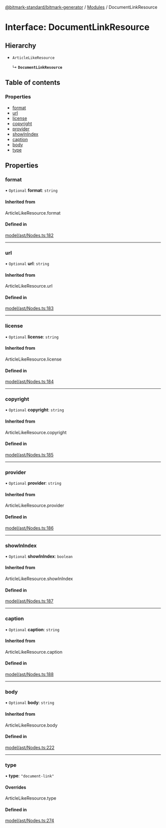 [@bitmark-standard/bitmark-generator](../API.md) / [Modules](../modules.md) / DocumentLinkResource

# Interface: DocumentLinkResource

## Hierarchy

- `ArticleLikeResource`

  ↳ **`DocumentLinkResource`**

## Table of contents

### Properties

- [format](DocumentLinkResource.md#format)
- [url](DocumentLinkResource.md#url)
- [license](DocumentLinkResource.md#license)
- [copyright](DocumentLinkResource.md#copyright)
- [provider](DocumentLinkResource.md#provider)
- [showInIndex](DocumentLinkResource.md#showInIndex)
- [caption](DocumentLinkResource.md#caption)
- [body](DocumentLinkResource.md#body)
- [type](DocumentLinkResource.md#type)

## Properties

### format

• `Optional` **format**: `string`

#### Inherited from

ArticleLikeResource.format

#### Defined in

[model/ast/Nodes.ts:182](https://github.com/getMoreBrain/bitmark-generator/blob/a7a40de/src/model/ast/Nodes.ts#L182)

___

### url

• `Optional` **url**: `string`

#### Inherited from

ArticleLikeResource.url

#### Defined in

[model/ast/Nodes.ts:183](https://github.com/getMoreBrain/bitmark-generator/blob/a7a40de/src/model/ast/Nodes.ts#L183)

___

### license

• `Optional` **license**: `string`

#### Inherited from

ArticleLikeResource.license

#### Defined in

[model/ast/Nodes.ts:184](https://github.com/getMoreBrain/bitmark-generator/blob/a7a40de/src/model/ast/Nodes.ts#L184)

___

### copyright

• `Optional` **copyright**: `string`

#### Inherited from

ArticleLikeResource.copyright

#### Defined in

[model/ast/Nodes.ts:185](https://github.com/getMoreBrain/bitmark-generator/blob/a7a40de/src/model/ast/Nodes.ts#L185)

___

### provider

• `Optional` **provider**: `string`

#### Inherited from

ArticleLikeResource.provider

#### Defined in

[model/ast/Nodes.ts:186](https://github.com/getMoreBrain/bitmark-generator/blob/a7a40de/src/model/ast/Nodes.ts#L186)

___

### showInIndex

• `Optional` **showInIndex**: `boolean`

#### Inherited from

ArticleLikeResource.showInIndex

#### Defined in

[model/ast/Nodes.ts:187](https://github.com/getMoreBrain/bitmark-generator/blob/a7a40de/src/model/ast/Nodes.ts#L187)

___

### caption

• `Optional` **caption**: `string`

#### Inherited from

ArticleLikeResource.caption

#### Defined in

[model/ast/Nodes.ts:188](https://github.com/getMoreBrain/bitmark-generator/blob/a7a40de/src/model/ast/Nodes.ts#L188)

___

### body

• `Optional` **body**: `string`

#### Inherited from

ArticleLikeResource.body

#### Defined in

[model/ast/Nodes.ts:222](https://github.com/getMoreBrain/bitmark-generator/blob/a7a40de/src/model/ast/Nodes.ts#L222)

___

### type

• **type**: ``"document-link"``

#### Overrides

ArticleLikeResource.type

#### Defined in

[model/ast/Nodes.ts:274](https://github.com/getMoreBrain/bitmark-generator/blob/a7a40de/src/model/ast/Nodes.ts#L274)
